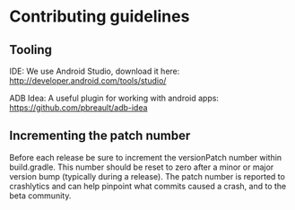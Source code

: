 # Contributing guidelines

## Tooling

IDE: We use Android Studio, download it here: http://developer.android.com/tools/studio/

ADB Idea: A useful plugin for working with android apps: https://github.com/pbreault/adb-idea


## Incrementing the patch number

Before each release be sure to increment the versionPatch number within build.gradle. This number should be reset to zero after a minor or major version bump (typically during a release). The patch number is reported to crashlytics and can help pinpoint what commits caused a crash, and to the beta community.
